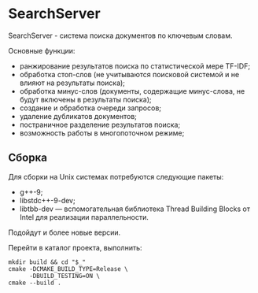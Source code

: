 # SearchServer

SearchServer - система поиска документов по ключевым словам.

Основные функции:
 - ранжирование результатов поиска по статистической мере TF-IDF;
 - обработка стоп-слов (не учитываются поисковой системой и не влияют на результаты поиска);
 - обработка минус-слов (документы, содержащие минус-слова, не будут включены в результаты поиска);
 - создание и обработка очереди запросов;
 - удаление дубликатов документов;
 - постраничное разделение результатов поиска;
 - возможность работы в многопоточном режиме;

## Сборка

Для сборки на Unix системах потребуются следующие пакеты:
 - g++-9;
 - libstdc++-9-dev;
 - libtbb-dev — вспомогательная библиотека Thread Building Blocks от Intel для реализации параллельности.

Подойдут и более новые версии.

Перейти в каталог проекта, выполнить:
```
mkdir build && cd "$_"
cmake -DCMAKE_BUILD_TYPE=Release \
      -DBUILD_TESTING=ON \
cmake --build . 
```
